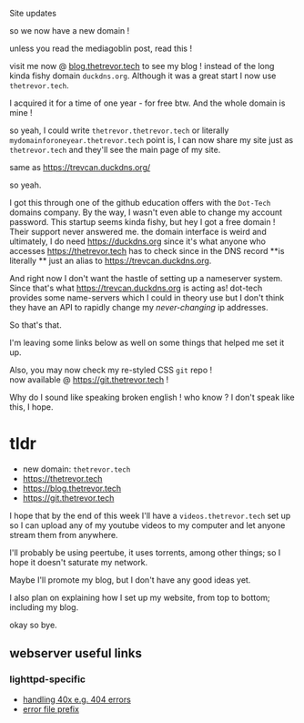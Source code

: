 Site updates

so we now have a new domain ! 

unless you read the mediagoblin post, read this ! 

visit me now @ [blog.thetrevor.tech](https://blog.thetrevor.tech)
to see my blog ! instead of the long kinda fishy domain `duckdns.org`.
Although it was a great start I now use `thetrevor.tech`.

I acquired it for a time of one year - for free btw. And the whole
domain is mine !

so yeah, I could write `thetrevor.thetrevor.tech` or literally
`mydomainforoneyear.thetrevor.tech` point is, I can now share 
my site just as `thetrevor.tech` and they'll see the main page of
my site.

same as <https://trevcan.duckdns.org/>

so yeah.

I got this through one of the github education offers with the `Dot-Tech`
domains company. By the way, I wasn't even able to change my account password.
This startup seems kinda fishy, but hey I got a free domain ! Their support 
never answered me. the domain interface is weird and ultimately, I do need
<https://duckdns.org> since it's what anyone who accesses <https://thetrevor.tech> has to check
since in the DNS record **is literally ** just an alias to <https://trevcan.duckdns.org>.

And right now I don't want the hastle of setting up a nameserver system. Since 
that's what <https://trevcan.duckdns.org> is acting as! dot-tech provides some name-servers
which I could in theory use but I don't think they have an API to rapidly change my 
_never-changing_ ip addresses.

So that's that.

I'm leaving some links below as well on some things that helped me set it up.

Also, you may now check my re-styled CSS `git` repo !<br>
now available @ <https://git.thetrevor.tech> ! 

Why do I sound like speaking broken english ! who know ? I don't speak like this, I hope.

# tldr

- new domain: `thetrevor.tech`
- <https://thetrevor.tech>
- <https://blog.thetrevor.tech>
- <https://git.thetrevor.tech>


I hope that by the end of this week I'll have a `videos.thetrevor.tech` set up so I can
upload any of my youtube videos to my computer and let anyone stream them from anywhere.

I'll probably be using peertube, it uses torrents, among other things; so I hope it doesn't
saturate my network.

Maybe I'll promote my blog, but I don't have any good ideas yet.

I also plan on explaining how I set up my website, from top to bottom; including my blog.

okay so bye.

## webserver useful links

### lighttpd-specific
- [handling 40x e.g. 404 errors](https://redmine.lighttpd.net/projects/lighttpd/wiki/Server_error-handler-404Details)
- [error file prefix](https://redmine.lighttpd.net/projects/lighttpd/wiki/Server_errorfile-prefixDetails)
